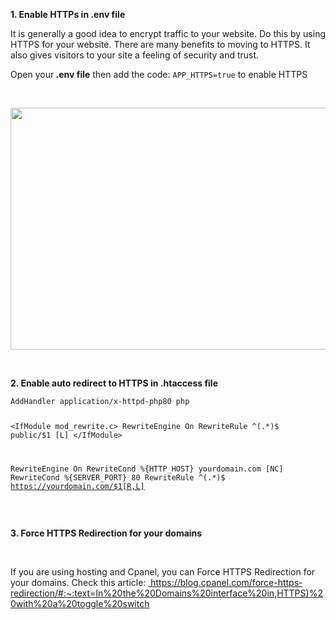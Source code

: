 <p><strong>1. Enable HTTPs in .env file</strong></p>
<p>It is generally a good idea to encrypt traffic to your website. Do this by using HTTPS for your website. There are many benefits to moving to HTTPS. It also gives visitors to your site a feeling of security and trust.</p>
<p>Open your<strong>&nbsp;.env file</strong>&nbsp;then add the code:&nbsp;<code>APP_HTTPS=true</code>&nbsp;to enable HTTPS&nbsp;</p>
<p>&nbsp;</p>
<p><img src="/assets/images/911360f74b0866e4114c1f9dd64b77f6.png" alt="" width="817" height="387" /></p>
<p>&nbsp;</p>
<p><strong>2. Enable auto redirect to HTTPS in .htaccess file</strong></p>
<pre class="language-markup"><code>AddHandler application/x-httpd-php80 php

&lt;IfModule mod_rewrite.c&gt;
  RewriteEngine On
  RewriteRule ^(.*)$ public/$1 [L]
&lt;/IfModule&gt;

RewriteEngine On
RewriteCond %{HTTP_HOST} yourdomain\.com [NC]
RewriteCond %{SERVER_PORT} 80
RewriteRule ^(.*)$ https://yourdomain.com/$1[R,L]
</code></pre>
<p>&nbsp;</p>
<p><strong>3. Force HTTPS Redirection for your domains</strong></p>
<p>&nbsp;</p>
<p>If you are using hosting and Cpanel, you can Force HTTPS Redirection for your domains. Check this article:&nbsp;<a href="/admin/module/knowleagebase/edit/%20https:/blog.cpanel.com/force-https-redirection/#:~:text=In%20the%20Domains%20interface%20in,HTTPS)%20with%20a%20toggle%20switch"> https://blog.cpanel.com/force-https-redirection/#:~:text=In%20the%20Domains%20interface%20in,HTTPS)%20with%20a%20toggle%20switch</a></p>